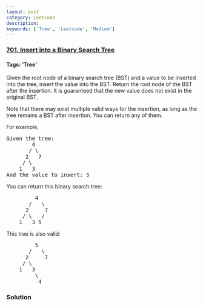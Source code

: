```yaml
---
layout: post
category: Leetcode
description: 
keywords: ['Tree', 'Leetcode', 'Medium']
---
```

### [701. Insert into a Binary Search Tree](https://leetcode.com/problems/insert-into-a-binary-search-tree)

#### Tags: 'Tree'

<div class="content__u3I1 question-content__JfgR"><div><p>Given the root node of a binary search tree (BST) and a value to be inserted into the tree, insert the value into the BST. Return the root node of the BST after the insertion. It is guaranteed that the new value does not exist in the original BST.</p>
<p>Note that there may exist multiple valid ways for the insertion, as long as the tree remains a BST after insertion. You can return any of them.</p>
<p>For example, </p>
<pre>Given the tree:
        4
       / \
      2   7
     / \
    1   3
And the value to insert: 5
</pre>
<p>You can return this binary search tree:</p>
<pre>         4
       /   \
      2     7
     / \   /
    1   3 5
</pre>
<p>This tree is also valid:</p>
<pre>         5
       /   \
      2     7
     / \   
    1   3
         \
          4
</pre>
</div></div>

### Solution

